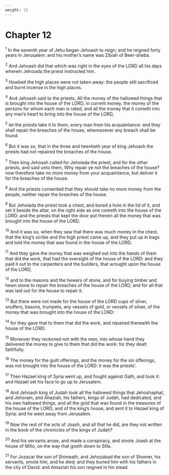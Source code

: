 ```yaml
---
weight: 12
---
```


# Chapter 12

<sup>1</sup> In the seventh year of Jehu began Jehoash to reign; and he reigned forty years in Jerusalem: and his mother’s name was Zibiah of Beer-sheba. 

<sup>2</sup> And Jehoash did that which was right in the eyes of the LORD all his days wherein Jehoiada the priest instructed him. 

<sup>3</sup> Howbeit the high places were not taken away: the people still sacrificed and burnt incense in the high places. 

<sup>4</sup> And Jehoash said to the priests, All the money of the hallowed things that is brought into the house of the LORD, in current money, the money of the persons for whom each man is rated, and all the money that it cometh into any man’s heart to bring into the house of the LORD, 

<sup>5</sup> let the priests take it to them, every man from his acquaintance: and they shall repair the breaches of the house, wheresoever any breach shall be found. 

<sup>6</sup> But it was so, that in the three and twentieth year of king Jehoash the priests had not repaired the breaches of the house. 

<sup>7</sup> Then king Jehoash called for Jehoiada the priest, and for the other priests, and said unto them, Why repair ye not the breaches of the house? now therefore take no more money from your acquaintance, but deliver it for the breaches of the house. 

<sup>8</sup> And the priests consented that they should take no more money from the people, neither repair the breaches of the house. 

<sup>9</sup> But Jehoiada the priest took a chest, and bored a hole in the lid of it, and set it beside the altar, on the right side as one cometh into the house of the LORD: and the priests that kept the door put therein all the money that was brought into the house of the LORD. 

<sup>10</sup> And it was so, when they saw that there was much money in the chest, that the king’s scribe and the high priest came up, and they put up in bags and told the money that was found in the house of the LORD. 

<sup>11</sup> And they gave the money that was weighed out into the hands of them that did the work, that had the oversight of the house of the LORD: and they paid it out to the carpenters and the builders, that wrought upon the house of the LORD, 

<sup>12</sup> and to the masons and the hewers of stone, and for buying timber and hewn stone to repair the breaches of the house of the LORD, and for all that was laid out for the house to repair it. 

<sup>13</sup> But there were not made for the house of the LORD cups of silver, snuffers, basons, trumpets, any vessels of gold, or vessels of silver, of the money that was brought into the house of the LORD: 

<sup>14</sup> for they gave that to them that did the work, and repaired therewith the house of the LORD. 

<sup>15</sup> Moreover they reckoned not with the men, into whose hand they delivered the money to give to them that did the work: for they dealt faithfully. 

<sup>16</sup> The money for the guilt offerings, and the money for the sin offerings, was not brought into the house of the LORD: it was the priests’. 

<sup>17</sup> Then Hazael king of Syria went up, and fought against Gath, and took it: and Hazael set his face to go up to Jerusalem. 

<sup>18</sup> And Jehoash king of Judah took all the hallowed things that Jehoshaphat, and Jehoram, and Ahaziah, his fathers, kings of Judah, had dedicated, and his own hallowed things, and all the gold that was found in the treasures of the house of the LORD; and of the king’s house, and sent it to Hazael king of Syria: and he went away from Jerusalem. 

<sup>19</sup> Now the rest of the acts of Joash, and all that he did, are they not written in the book of the chronicles of the kings of Judah? 

<sup>20</sup> And his servants arose, and made a conspiracy, and smote Joash at the house of Millo, on the way that goeth down to Silla. 

<sup>21</sup> For Jozacar the son of Shimeath, and Jehozabad the son of Shomer, his servants, smote him, and he died; and they buried him with his fathers in the city of David: and Amaziah his son reigned in hin stead. 


